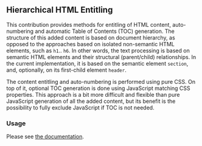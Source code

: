 ## Hierarchical HTML Entitling

This contribution provides methods for entitling of HTML content, auto-numbering and automatic Table of Contents (TOC) generation. The structure of this added content is based on document hierarchy, as opposed to the approaches based on isolated non-semantic HTML elements, such as `h1`.. `h6`. In other words, the text processing is based on semantic HTML elements and their structural (parent/child) relationships. In the current implementation, it is based on the semantic element <code>section</code>, and, optionally, on its first-child element <code>header</code>.

The content entitling and auto-numbering is performed using pure CSS. On top of it, optional TOC generation is done using JavaScript matching CSS properties. This approach is a bit more difficult and flexible than pure JavaScript generation of all the added content, but its benefit is the possibility to fully exclude JavaScript if TOC is not needed.

### Usage 

Please see [the documentation](https://sakryukov.github.io/hierarchical-html-entitling/demo/demo.html).
